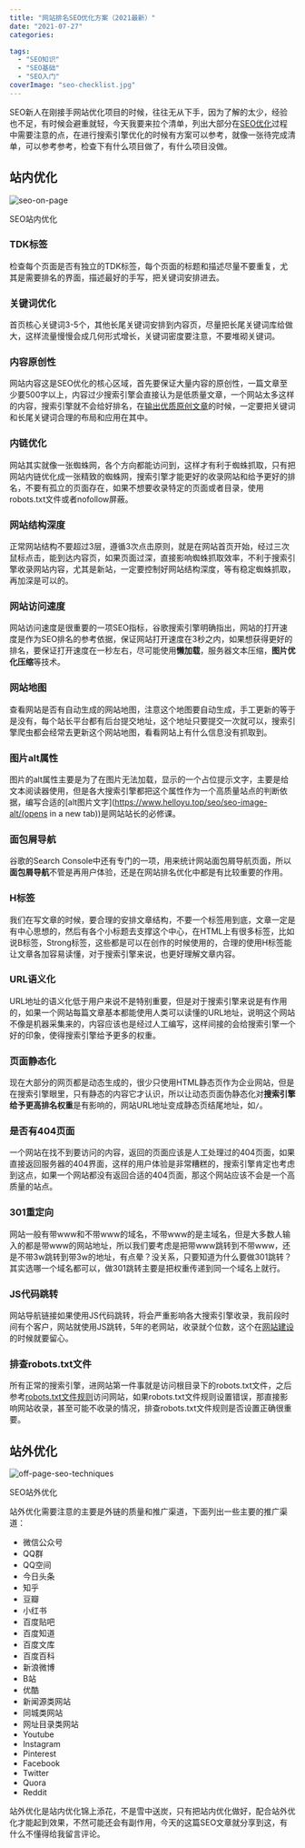 ```yaml
---
title: "网站排名SEO优化方案（2021最新）"
date: "2021-07-27"
categories: 

tags: 
  - "SEO知识"
  - "SEO基础"
  - "SEO入门"
coverImage: "seo-checklist.jpg"
---
```


SEO新人在刚接手网站优化项目的时候，往往无从下手，因为了解的太少，经验也不足，有时候会避重就轻，今天我要来拉个清单，列出大部分在[SEO优化](https://www.helloyu.top/seo/seo-course-first-step/)过程中需要注意的点，在进行搜索引擎优化的时候有方案可以参考，就像一张待完成清单，可以参考参考，检查下有什么项目做了，有什么项目没做。

## 站内优化

![seo-on-page](images/onpage-1.png)

SEO站内优化

### TDK标签

检查每个页面是否有独立的TDK标签，每个页面的标题和描述尽量不要重复，尤其是需要排名的界面，描述最好的手写，把关键词安排进去。

### 关键词优化

首页核心关键词3-5个，其他长尾关键词安排到内容页，尽量把长尾关键词库给做大，这样流量慢慢会成几何形式增长，关键词密度要注意，不要堆砌关键词。

### 内容原创性

网站内容这是SEO优化的核心区域，首先要保证大量内容的原创性，一篇文章至少要500字以上，内容过少搜索引擎会直接认为是低质量文章，一个网站太多这样的内容，搜索引擎就不会给好排名，在[输出优质原创文章](https://www.helloyu.top/seo/writing-seo-article/)的时候，一定要把关键词和长尾关键词合理的布局和应用在其中。

### 内链优化

网站其实就像一张蜘蛛网，各个方向都能访问到，这样才有利于蜘蛛抓取，只有把网站内链优化成一张精致的蜘蛛网，搜索引擎才能更好的收录网站和给予更好的排名，不要有孤立的页面存在，如果不想要收录特定的页面或者目录，使用robots.txt文件或者nofollow屏蔽。

### 网站结构深度

正常网站结构不要超过3层，遵循3次点击原则，就是在网站首页开始，经过三次鼠标点击，能到达内容页，如果页面过深，直接影响蜘蛛抓取效率，不利于搜索引擎收录网站内容，尤其是新站，一定要控制好网站结构深度，等有稳定蜘蛛抓取，再加深是可以的。

### 网站访问速度

网站访问速度是很重要的一项SEO指标，谷歌搜索引擎明确指出，网站的打开速度是作为SEO排名的参考依据，保证网站打开速度在3秒之内，如果想获得更好的排名，要保证打开速度在一秒左右，尽可能使用**懒加载**，服务器文本压缩，**图片优化压缩**等技术。

### 网站地图

查看网站是否有自动生成的网站地图，注意这个地图要自动生成，手工更新的等于是没有，每个站长平台都有后台提交地址，这个地址只要提交一次就可以，搜索引擎爬虫都会经常去更新这个网站地图，看看网站上有什么信息没有抓取到。

### 图片alt属性

图片的alt属性主要是为了在图片无法加载，显示的一个占位提示文字，主要是给文本阅读器使用，但是各大搜索引擎都把这个属性作为一个高质量站点的判断依据，编写合适的[alt图片文字](https://www.helloyu.top/seo/seo-image-alt/(opens in a new tab))是网站站长的必修课。

### 面包屑导航

谷歌的Search Console中还有专门的一项，用来统计网站面包屑导航页面，所以**面包屑导航**不管是再用户体验，还是在网站排名优化中都是有比较重要的作用。

### H标签

我们在写文章的时候，要合理的安排文章结构，不要一个标签用到底，文章一定是有中心思想的，然后有各个小标题去支撑这个中心，在HTML上有很多标签，比如说B标签，Strong标签，这些都是可以在创作的时候使用的，合理的使用H标签能让文章各加容易读懂，对于搜索引擎来说，也更好理解文章内容。

### URL语义化

URL地址的语义化低于用户来说不是特别重要，但是对于搜索引擎来说是有作用的，如果一个网站每篇文章基本都能使用人类可以读懂的URL地址，说明这个网站不像是机器采集来的，内容应该也是经过人工编写，这样间接的会给搜索引擎一个好的印象，使得搜索引擎给予更多的权重。

### 页面静态化

现在大部分的网页都是动态生成的，很少只使用HTML静态页作为企业网站，但是在搜索引擎眼里，只有静态的内容它才认识，所以让动态页面伪静态化对**搜索引擎给予更高排名权重**是有影响的，网站URL地址变成静态页结尾地址，如`/`。

### 是否有404页面

一个网站在找不到要访问的内容，返回的页面应该是人工处理过的404页面，如果直接返回服务器的404界面，这样的用户体验是非常糟糕的，搜索引擎肯定也考虑到这点，如果一个网站都没有返回合适的404页面，那这个网站应该不会是一个高质量的站点。

### 301重定向

网站一般有带www和不带www的域名，不带www的是主域名，但是大多数人输入的都是带www的网站地址，所以我们要考虑是把带www跳转到不带www，还是不带3w跳转到带3w的地址，有点晕？没关系，只要知道为什么要做301跳转？其实选哪一个域名都可以，做301跳转主要是把权重传递到同一个域名上就行。

### JS代码跳转

网站导航链接如果使用JS代码跳转，将会严重影响各大搜索引擎收录，我前段时间有个客户，网站就使用JS跳转，5年的老网站，收录就个位数，这个在[网站建设](https://www.helloyu.top/seo/wordpress)的时候就要留心。

### 排查robots.txt文件

所有正常的搜索引擎，进网站第一件事就是访问根目录下的robots.txt文件，之后参考[robots.txt文件规则](https://www.helloyu.top/seo/robots-seo/)访问网站，如果robots.txt文件规则设置错误，那直接影响网站收录，甚至可能不收录的情况，排查robots.txt文件规则是否设置正确很重要。

## 站外优化

![off-page-seo-techniques](images/off-page-seo-techniques.jpg)

SEO站外优化

站外优化需要注意的主要是外链的质量和推广渠道，下面列出一些主要的推广渠道：

- 微信公众号
- QQ群
- QQ空间
- 今日头条
- 知乎
- 豆瓣
- 小红书
- 百度贴吧
- 百度知道
- 百度文库
- 百度百科
- 新浪微博
- B站
- 优酷
- 新闻源类网站
- 同城类网站
- 网址目录类网站
- Youtube
- Instagram
- Pinterest
- Facebook
- Twitter
- Quora
- Reddit

站外优化是站内优化锦上添花，不是雪中送炭，只有把站内优化做好，配合站外优化才能起到效果，不然可能还会有副作用，今天的这篇SEO文章就分享到这，有什么不懂得给我留言评论。
